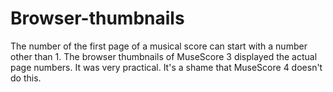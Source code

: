 # Browser-thumbnails
The number of the first page of a musical score can start with a number other than 1. The browser thumbnails of MuseScore 3 displayed the actual page numbers. It was very practical. It's a shame that MuseScore 4 doesn't do this.
